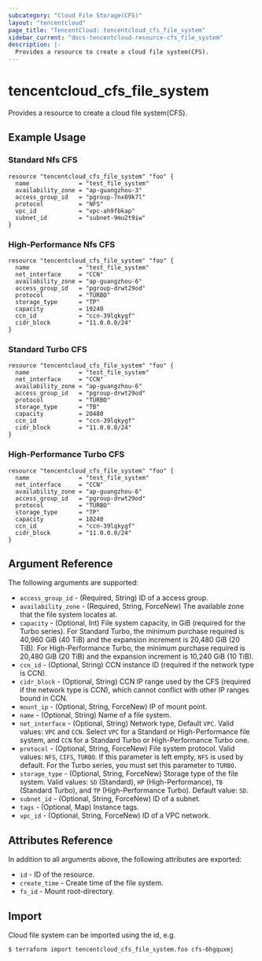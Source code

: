 ```yaml
---
subcategory: "Cloud File Storage(CFS)"
layout: "tencentcloud"
page_title: "TencentCloud: tencentcloud_cfs_file_system"
sidebar_current: "docs-tencentcloud-resource-cfs_file_system"
description: |-
  Provides a resource to create a cloud file system(CFS).
---
```


# tencentcloud_cfs_file_system

Provides a resource to create a cloud file system(CFS).

## Example Usage

### Standard Nfs CFS

```hcl
resource "tencentcloud_cfs_file_system" "foo" {
  name              = "test_file_system"
  availability_zone = "ap-guangzhou-3"
  access_group_id   = "pgroup-7nx89k7l"
  protocol          = "NFS"
  vpc_id            = "vpc-ah9fbkap"
  subnet_id         = "subnet-9mu2t9iw"
}
```

### High-Performance Nfs CFS

```hcl
resource "tencentcloud_cfs_file_system" "foo" {
  name              = "test_file_system"
  net_interface     = "CCN"
  availability_zone = "ap-guangzhou-6"
  access_group_id   = "pgroup-drwt29od"
  protocol          = "TURBO"
  storage_type      = "TP"
  capacity          = 10240
  ccn_id            = "ccn-39lqkygf"
  cidr_block        = "11.0.0.0/24"
}
```

### Standard Turbo CFS

```hcl
resource "tencentcloud_cfs_file_system" "foo" {
  name              = "test_file_system"
  net_interface     = "CCN"
  availability_zone = "ap-guangzhou-6"
  access_group_id   = "pgroup-drwt29od"
  protocol          = "TURBO"
  storage_type      = "TB"
  capacity          = 20480
  ccn_id            = "ccn-39lqkygf"
  cidr_block        = "11.0.0.0/24"
}
```

### High-Performance Turbo CFS

```hcl
resource "tencentcloud_cfs_file_system" "foo" {
  name              = "test_file_system"
  net_interface     = "CCN"
  availability_zone = "ap-guangzhou-6"
  access_group_id   = "pgroup-drwt29od"
  protocol          = "TURBO"
  storage_type      = "TP"
  capacity          = 10240
  ccn_id            = "ccn-39lqkygf"
  cidr_block        = "11.0.0.0/24"
}
```

## Argument Reference

The following arguments are supported:

* `access_group_id` - (Required, String) ID of a access group.
* `availability_zone` - (Required, String, ForceNew) The available zone that the file system locates at.
* `capacity` - (Optional, Int) File system capacity, in GiB (required for the Turbo series). For Standard Turbo, the minimum purchase required is 40,960 GiB (40 TiB) and the expansion increment is 20,480 GiB (20 TiB). For High-Performance Turbo, the minimum purchase required is 20,480 GiB (20 TiB) and the expansion increment is 10,240 GiB (10 TiB).
* `ccn_id` - (Optional, String) CCN instance ID (required if the network type is CCN).
* `cidr_block` - (Optional, String) CCN IP range used by the CFS (required if the network type is CCN), which cannot conflict with other IP ranges bound in CCN.
* `mount_ip` - (Optional, String, ForceNew) IP of mount point.
* `name` - (Optional, String) Name of a file system.
* `net_interface` - (Optional, String) Network type, Default `VPC`. Valid values: `VPC` and `CCN`. Select `VPC` for a Standard or High-Performance file system, and `CCN` for a Standard Turbo or High-Performance Turbo one.
* `protocol` - (Optional, String, ForceNew) File system protocol. Valid values: `NFS`, `CIFS`, `TURBO`. If this parameter is left empty, `NFS` is used by default. For the Turbo series, you must set this parameter to `TURBO`.
* `storage_type` - (Optional, String, ForceNew) Storage type of the file system. Valid values: `SD` (Standard), `HP` (High-Performance), `TB` (Standard Turbo), and `TP` (High-Performance Turbo). Default value: `SD`.
* `subnet_id` - (Optional, String, ForceNew) ID of a subnet.
* `tags` - (Optional, Map) Instance tags.
* `vpc_id` - (Optional, String, ForceNew) ID of a VPC network.

## Attributes Reference

In addition to all arguments above, the following attributes are exported:

* `id` - ID of the resource.
* `create_time` - Create time of the file system.
* `fs_id` - Mount root-directory.


## Import

Cloud file system can be imported using the id, e.g.

```
$ terraform import tencentcloud_cfs_file_system.foo cfs-6hgquxmj
```

